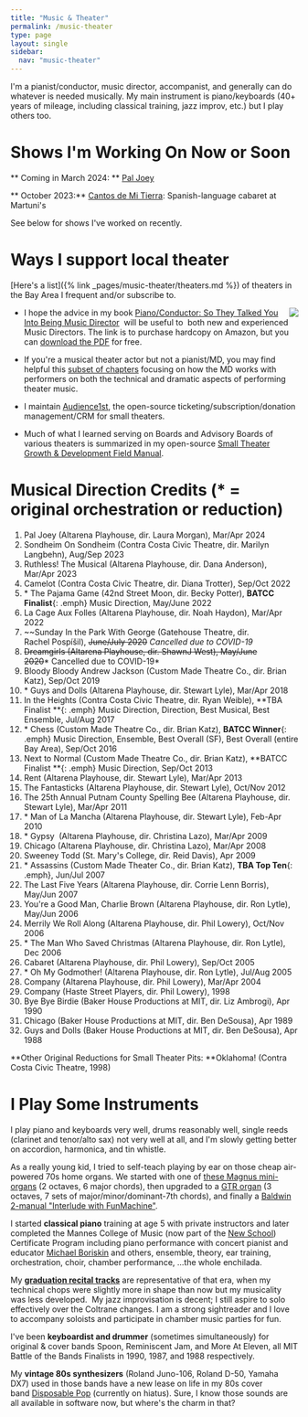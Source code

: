 ```yaml
---
title: "Music & Theater"
permalink: /music-theater
type: page
layout: single
sidebar:
  nav: "music-theater"
---
```


I'm a pianist/conductor, music director, accompanist, and generally
can do whatever is needed musically.  My main instrument is
piano/keyboards (40+ years of mileage, including classical training,
jazz improv, etc.) but I play others too.

# Shows I'm Working On Now or Soon

** Coming in March 2024: ** [Pal Joey](https://www.altarena.org/2024-season-announcement/)

** October 2023:** [Cantos de Mi
Tierra](https://www.tickettailor.com/events/livemusic/983823):
Spanish-language cabaret at
Martuni's

See below for shows I've worked on recently.

# Ways I support local theater

[Here's a list]({% link
_pages/music-theater/theaters.md %}) of theaters in the Bay Area I frequent
and/or subscribe to.

<img class="embed-left" align="right" src="https://images-na.ssl-images-amazon.com/images/I/512Xr2Mb7dL._SX331_BO1,204,203,200_.jpg">

-   I hope the advice in my book [Piano/Conductor: So They Talked You
Into Being Music Director](http://pianoconductor.com/)  will be useful
to  both new and experienced Music Directors. The link is to purchase
hardcopy on Amazon, but you can [download the
PDF](/assets/pdf/pianoconductor.pdf) for free.

-   If you're a musical theater actor but not a pianist/MD, you may
find helpful this
[subset of chapters](/assets/pdf/pianoconductor-actor-chapters.pdf)
focusing on how the MD works with performers on both the technical and
dramatic aspects of performing theater music.

-   I maintain [Audience1st](https://www.audience1st.com/), the
open-source ticketing/subscription/donation management/CRM for small
theaters. 

-   Much of what I learned serving on Boards and Advisory Boards of
various theaters is summarized in my open-source [Small Theater Growth & Development Field Manual](https://docs.google.com/document/d/1oh1Z-3zFnCa_uQEoKzkjhGA_kShPf2wY8ZG7FuVJG9g/edit?usp=sharing). 


# Musical Direction Credits (* = original orchestration or reduction)

1. Pal Joey (Altarena Playhouse, dir. Laura Morgan), Mar/Apr 2024
1. Sondheim On Sondheim (Contra Costa Civic Theatre, dir. Marilyn Langbehn), Aug/Sep 2023
1. Ruthless! The Musical (Altarena Playhouse, dir. Dana Anderson), Mar/Apr 2023
1. Camelot (Contra Costa Civic Theatre, dir. Diana Trotter), Sep/Oct 2022
1. \* The Pajama Game (42nd Street Moon, dir. Becky Potter), **BATCC Finalist**{: .emph} Music Direction, May/June 2022
1. La Cage Aux Folles (Altarena Playhouse, dir. Noah Haydon), Mar/Apr 2022
1.  ~~Sunday In the Park With George (Gatehouse Theatre,
dir. Rachel Pospíšil), ~~June/July 2020~~ _Cancelled due to COVID-19_
1.  ~~Dreamgirls (Altarena Playhouse, dir. ShawnJ West), May/June 2020~~* Cancelled due to COVID-19*
1.  Bloody Bloody Andrew Jackson (Custom Made Theatre Co., dir. Brian Katz), Sep/Oct 2019
1.  \* Guys and Dolls (Altarena Playhouse, dir. Stewart Lyle), Mar/Apr 2018
1.  In the Heights (Contra Costa Civic Theatre, dir. Ryan
Weible), **TBA Finalist **{: .emph} Music Direction, Direction, Best Musical, Best Ensemble, Jul/Aug 2017
1.  \* Chess (Custom Made Theatre Co., dir. Brian Katz), **BATCC Winner**{: .emph} Music Direction, Ensemble, Best Overall (SF), Best Overall (entire Bay Area), Sep/Oct 2016
1.  Next to Normal (Custom Made Theatre Co., dir. Brian Katz), **BATCC
Finalist **{: .emph} Music Direction, Sep/Oct 2013
1.  Rent (Altarena Playhouse, dir. Stewart Lyle), Mar/Apr 2013
1.  The Fantasticks (Altarena Playhouse, dir. Stewart Lyle), Oct/Nov 2012
1. The 25th Annual Putnam County Spelling Bee (Altarena Playhouse, dir. Stewart Lyle), Mar/Apr 2011
1. \* Man of La Mancha (Altarena Playhouse, dir. Stewart Lyle), Feb-Apr 2010 
1. \* Gypsy  (Altarena Playhouse, dir. Christina Lazo), Mar/Apr 2009
1. Chicago (Altarena Playhouse, dir. Christina Lazo), Mar/Apr 2008
1. Sweeney Todd (St. Mary's College, dir. Reid Davis), Apr 2009
1. \* Assassins (Custom Made Theater Co., dir. Brian Katz), **TBA Top Ten**{: .emph}, Jun/Jul 2007
1. The Last Five Years (Altarena Playhouse, dir. Corrie Lenn Borris), May/Jun 2007
1. You're a Good Man, Charlie Brown (Altarena Playhouse, dir. Ron Lytle), May/Jun 2006
1. Merrily We Roll Along (Altarena Playhouse, dir. Phil Lowery), Oct/Nov 2006
1. \* The Man Who Saved Christmas (Altarena Playhouse, dir. Ron Lytle), Dec 2006
1. Cabaret (Altarena Playhouse, dir. Phil Lowery), Sep/Oct 2005
1. \* Oh My Godmother! (Altarena Playhouse, dir. Ron Lytle), Jul/Aug 2005
1. Company (Altarena Playhouse, dir. Phil Lowery), Mar/Apr 2004
1. Company (Haste Street Players, dir. Phil Lowery), 1998
1. Bye Bye Birdie (Baker House Productions at MIT, dir. Liz Ambrogi), Apr 1990
1. Chicago (Baker House Productions at MIT, dir. Ben DeSousa), Apr 1989
1. Guys and Dolls (Baker House Productions at MIT, dir. Ben DeSousa), Apr 1988

**Other Original Reductions for Small Theater Pits: **Oklahoma! (Contra Costa Civic Theatre, 1998)

# I Play Some Instruments

I play piano and keyboards very well, drums reasonably well, single
reeds (clarinet and tenor/alto sax) not very well at all, and I'm
slowly getting better on accordion, harmonica, and tin whistle.

As a really young kid, I tried to self-teach playing by ear on those cheap
air-powered 70s home organs.  We started with one of 
[these Magnus
mini-organs](https://reverb.com/item/67949163-magnus-model-7000-chord-organ)
(2 octaves, 6 major chords),
then upgraded to a
[GTR organ](https://youtube.com/watch?v=LlApSIJ8dQ8) (3 octaves, 7
sets of major/minor/dominant-7th chords), and finally
a [Baldwin 2-manual "Interlude with FunMachine"](https://www.youtube.com/watch?v=MeTcMAyOjTY).

I started **classical piano** training at age 5 with private instructors 
and later completed the Mannes College of Music (now part of the [New
School](http://newschool.edu/)) Certificate Program including piano
performance with concert pianist and educator [Michael
Boriskin](http://www.dworkincompany.com/html/boriskin/boriskin_artist.html) and
others, ensemble, theory, ear training, orchestration, choir, chamber
performance, ...the whole enchilada. 

My [**graduation recital
tracks**](https://soundcloud.com/armando-fox/sets/westrax) are
representative of that era, when my technical chops were slightly
more in shape than now but my musicality was less developed.  My jazz
improvisation is decent; I still aspire to solo effectively over the
Coltrane changes. I am a strong sightreader and I love to accompany soloists and participate in chamber music parties for fun.

I've been **keyboardist and drummer** (sometimes simultaneously) for
original & cover bands Spoon, Reminiscent Jam, and More At Eleven, all MIT Battle of the Bands
Finalists in 1990, 1987, and 1988 respectively.

My **vintage 80s synthesizers** (Roland Juno-106, Roland D-50, Yamaha
DX7) used in those bands have a new lease on life in my 80s cover
band [Disposable Pop](http://disposablepop.com/) (currently on 
hiatus).  Sure, I know those sounds are all available in software now,
but where's the charm in that?

